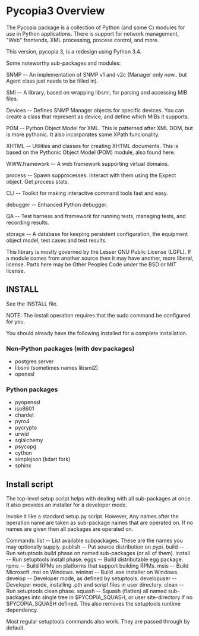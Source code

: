 Pycopia3 Overview
=================

The Pycopia package is a collection of Python (and some C) modules for use in
Python  applications. There is support for network management, "Web" frontends,
XML processing, process control, and more.

This version, pycopia 3, is a redesign using Python 3.4.


Some noteworthy sub-packages and modules:

SNMP          -- An implementation of SNMP v1 and v2c (Manager only now.. but Agent
                 class just needs to be filled in). 

SMI           -- A library, based on wrapping libsmi, for parsing and accessing MIB
                 files. 

Devices       -- Defines SNMP Manager objects for specific devices. You can create a
	         class that represent as device, and define which MIBs it supports.

POM           -- Python Object Model for XML. This is patterned after XML DOM, but is
                 more pythonic. It also incorporates some XPath funcionality. 

XHTML         -- Utilities and classes for creating XHTML documents. This is based on
                 the Pythonic Object Model (POM) module, also found here. 

WWW.framework -- A web framework supporting virtual domains.

process       -- Spawn supprocesses. Interact with them using the Expect
		 object. Get process stats. 

CLI           -- Toolkit for making interactive command tools fast and easy.

debugger      -- Enhanced Python debugger.

QA            -- Test harness and framework for running tests, managing tests,
                 and recording results.

storage       -- A database for keeping persistent configuration, the equipment
                 object model, test cases and test results.


This library is mostly governed by the Lesser GNU Public License (LGPL). If a
module comes from another source then it may have another, more liberal,
license. Parts here may be Other Peoples Code under the BSD or MIT license.


INSTALL
-------

See the INSTALL file.

NOTE: The install operation requires that the sudo command be configured for you.

You should already have the following installed for a complete installation.

### Non-Python packages (with dev packages)

- postgres server
- libsmi (sometimes names libsmi2)
- openssl

### Python packages

- pyopenssl
- iso8601
- chardet
- pyro4
- pycrypto
- urwid
- sqlalchemy
- psycopg
- cython
- simplejson (kdart fork)
- sphinx


Install script
--------------

The top-level setup script helps with dealing with all sub-packages at
once. It also provides an installer for a developer mode.

Invoke it like a standard setup.py script. However, Any names after the
operation name are taken as sub-package names that are operated on. If no
names are given then all packages are operated on.

Commands:
 list         -- List available subpackages. These are the names you may optionally supply.
 publish      -- Put source distribution on pypi.
 build        -- Run setuptools build phase on named sub-packages (or all of them).
 install      -- Run setuptools install phase.
 eggs         -- Build distributable egg package.
 rpms         -- Build RPMs on platforms that support building RPMs.
 msis         -- Build Microsoft .msi on Windows.
 wininst      -- Build .exe installer on Windows.
 develop      -- Developer mode, as defined by setuptools.
 developuser  -- Developer mode, installing .pth and script files in user directory.
 clean        -- Run setuptools clean phase.
 squash       -- Squash (flatten) all named sub-packages into single tree
                 in $PYCOPIA_SQUASH, or user site-directory if no $PYCOPIA_SQUASH defined.
                 This also removes the setuptools runtime dependency.

Most regular setuptools commands also work. They are passed through by
default.



